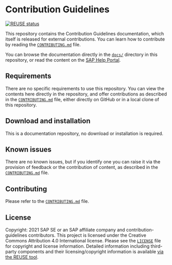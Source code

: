 # Contribution Guidelines

[![REUSE status](https://api.reuse.software/badge/github.com/SAP-docs/contribution-guidelines)](https://api.reuse.software/info/github.com/SAP-docs/contribution-guidelines)


This repository contains the Contribution Guidelines documentation, which itself is released for external contributions. You can learn how to contribute by reading the [`CONTRIBUTING.md`](CONTRIBUTING.md) file.

You can browse the documentation directly in the [`docs/`](docs/) directory in this repository, or read the content on the [SAP Help Portal](https://help.sap.com/viewer/contribution-guidelines/1.0/en-US/readme.html?q=contribution%20guidelines).

## Requirements

There are no specific requirements to use this repository. You can view the contents here directly in the repository, and offer contributions as described in the [`CONTRIBUTING.md`](CONTRIBUTING.md) file, either directly on GitHub or in a local clone of this repository.

## Download and installation

This is a documentation repository, no download or installation is required.

## Known issues

There are no known issues, but if you identify one you can raise it via the provision of feedback or the contribution of content, as described in the [`CONTRIBUTING.md`](CONTRIBUTING.md) file.

## Contributing

Please refer to the [`CONTRIBUTING.md`](CONTRIBUTING.md) file.

## License

Copyright: 2021 SAP SE or an SAP affiliate company and contribution-guidelines contributors. This project is licensed under the Creative Commons Attribution 4.0 International license. Please see the [`LICENSE`](LICENSE) file for copyright and license information. Detailed information including third-party components and their licensing/copyright information is available [via the REUSE tool](https://api.reuse.software/info/github.com/SAP-docs/contribution-guidelines).
